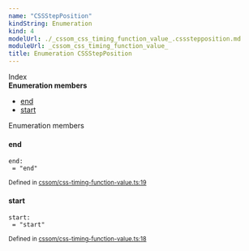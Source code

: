 ```yaml
---
name: "CSSStepPosition"
kindString: Enumeration
kind: 4
modelUrl: ./_cssom_css_timing_function_value_.cssstepposition.md
moduleUrl: _cssom_css_timing_function_value_
title: Enumeration CSSStepPosition
---
```








<section >
<div class="lead pb-2">Index</div>
<section class="tsd-panel tsd-index-panel">
<div class="tsd-index-content">
<section class="tsd-index-section ">
<strong>Enumeration members</strong>
<ul>
<li class="tsd-kind-enum-member tsd-parent-kind-enum"><a href="../_cssom_css_timing_function_value_.cssstepposition/#end" class="tsd-kind-icon">end</a></li>
<li class="tsd-kind-enum-member tsd-parent-kind-enum"><a href="../_cssom_css_timing_function_value_.cssstepposition/#start" class="tsd-kind-icon">start</a></li>
</ul>
</section>
</div>
</section>
</section>
<section>
<div class="lead">Enumeration members</div>
<section class="pb-4 pt-2 tsd-kind-enum-member tsd-parent-kind-enum">
<div class="d-flex flex-row">

<h4 id="end">end</h4>
</div>

<code class="tsd-signature tsd-kind-icon">end<span class="tsd-signature-symbol">:</span> <span class="tsd-signature-symbol"> =&nbsp;&quot;end&quot;</span></code>

<aside class="tsd-sources pb-2">
<div class="d-flex flex-column">
<small class="text-muted">Defined in <a href="https://github.com/umbopepato/visua/blob/6f68f03/src/cssom/css-timing-function-value.ts#L19">cssom/css-timing-function-value.ts:19</a></small>
</div>
</aside>




</section>
<section class="pb-4 pt-2 tsd-kind-enum-member tsd-parent-kind-enum">
<div class="d-flex flex-row">

<h4 id="start">start</h4>
</div>

<code class="tsd-signature tsd-kind-icon">start<span class="tsd-signature-symbol">:</span> <span class="tsd-signature-symbol"> =&nbsp;&quot;start&quot;</span></code>

<aside class="tsd-sources pb-2">
<div class="d-flex flex-column">
<small class="text-muted">Defined in <a href="https://github.com/umbopepato/visua/blob/6f68f03/src/cssom/css-timing-function-value.ts#L18">cssom/css-timing-function-value.ts:18</a></small>
</div>
</aside>




</section>
</section>
